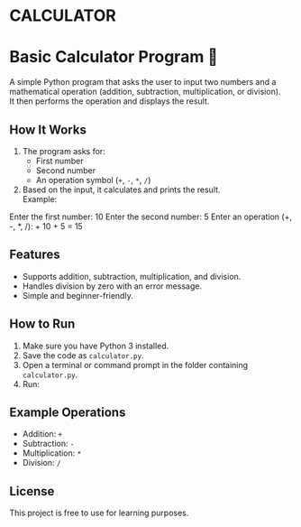 # CALCULATOR
# Basic Calculator Program 🧮

A simple Python program that asks the user to input two numbers and a mathematical operation 
(addition, subtraction, multiplication, or division).  
It then performs the operation and displays the result.

## How It Works

1. The program asks for:
   - First number
   - Second number
   - An operation symbol (`+`, `-`, `*`, `/`)
2. Based on the input, it calculates and prints the result.  
   Example:

Enter the first number: 10
Enter the second number: 5
Enter an operation (+, -, *, /): +
10 + 5 = 15


## Features
- Supports addition, subtraction, multiplication, and division.
- Handles division by zero with an error message.
- Simple and beginner-friendly.

## How to Run

1. Make sure you have Python 3 installed.
2. Save the code as `calculator.py`.
3. Open a terminal or command prompt in the folder containing `calculator.py`.
4. Run:

## Example Operations

- Addition: `+`
- Subtraction: `-`
- Multiplication: `*`
- Division: `/`

## License
This project is free to use for learning purposes.

